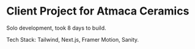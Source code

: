 # Client Project for Atmaca Ceramics

Solo development, took 8 days to build.

Tech Stack: Tailwind, Next.js, Framer Motion, Sanity.
